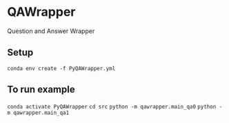 # QAWrapper
Question and Answer Wrapper

## Setup
`conda env create -f PyQAWrapper.yml`

## To run example
`conda activate PyQAWrapper`
`cd src`
`python -m qawrapper.main_qa0`
`python -m qawrapper.main_qa1`

